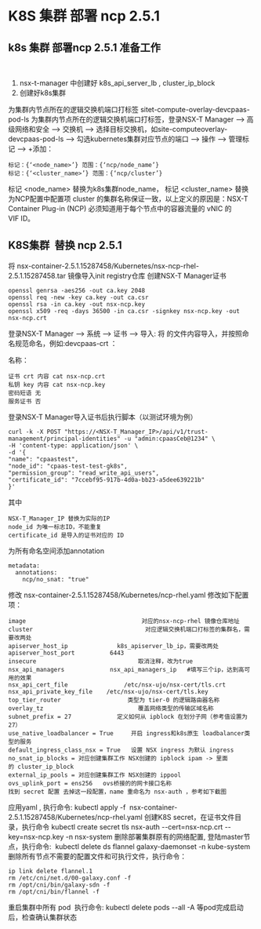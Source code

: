 #  K8S 集群 部署 ncp 2.5.1

## k8s 集群 部署ncp 2.5.1 准备工作
 
1. nsx-t-manager 中创建好 k8s_api_server_lb , cluster_ip_block 
2. 创建好k8s集群

为集群内节点所在的逻辑交换机端口打标签 sitet-compute-overlay-devcpaas-pod-ls 为集群内节点所在的逻辑交换机端口打标签，登录NSX-T Manager –> 高级网络和安全 –> 交换机 –> 选择目标交换机，如site-computeoverlay-devcpaas-pod-ls –> 勾选kubernetes集群对应节点的端口 –> 操作 –> 管理标记 –> +添加：

```
标记：{‘<node_name>’} 范围：{‘ncp/node_name’}
标记：{‘<cluster_name>’} 范围：{‘ncp/cluster’}
```

标记 <node_name> 替换为k8s集群node_name，
标记 <cluster_name> 替换为NCP配置中配置项 cluster 的集群名称保证一致，以上定义的原因是：NSX-T Container Plug-in (NCP) 必须知道用于每个节点中的容器流量的 vNIC 的 VIF ID。

## K8S集群  替换 ncp 2.5.1

将 nsx-container-2.5.1.15287458/Kubernetes/nsx-ncp-rhel-2.5.1.15287458.tar 镜像导入init registry仓库
创建NSX-T Manager证书

```
openssl genrsa -aes256 -out ca.key 2048
openssl req -new -key ca.key -out ca.csr
openssl rsa -in ca.key -out nsx-ncp.key
openssl x509 -req -days 36500 -in ca.csr -signkey nsx-ncp.key -out nsx-ncp.crt
```

登录NSX-T Manager –> 系统 –> 证书 –> 导入: 将 的文件内容导入，并按照命名规范命名，例如:devcpaas-crt ：

名称：

```
证书 crt 内容 cat nsx-ncp.crt
私钥 key 内容 cat nsx-ncp.key
密码短语 无 
服务证书 否
```

登录NSX-T Manager导入证书后执行脚本（以测试环境为例）

```
curl -k -X POST "https://<NSX-T_Manager_IP>/api/v1/trust-management/principal-identities" -u "admin:cpaasCeb@1234" \
-H 'content-type: application/json' \
-d '{
"name": "cpaastest",
"node_id": "cpaas-test-test-gk8s",
"permission_group": "read_write_api_users",
"certificate_id": "7ccebf95-917b-4d0a-bb23-a5dee639221b"
}'
```

其中

```
NSX-T_Manager_IP 替换为实际的IP
node_id 为唯一标志ID，不能重复
certificate_id 是导入的证书对应的 ID
```


为所有命名空间添加annotation 

```
metadata: 
  annotations:
    ncp/no_snat: "true"
```

修改 nsx-container-2.5.1.15287458/Kubernetes/ncp-rhel.yaml 修改如下配置项：

```
image                                 对应的nsx-ncp-rhel 镜像仓库地址
cluster                                对应逻辑交换机端口打标签的集群名，需要改两处
apiserver_host_ip              k8s_apiserver_lb_ip，需要改两处
apiserver_host_port          6443
insecure                             取消注释，改为true
nsx_api_managers             nsx_api_managers_ip   #填写三个ip，达到高可用的效果
nsx_api_cert_file                /etc/nsx-ujo/nsx-cert/tls.crt
nsx_api_private_key_file    /etc/nsx-ujo/nsx-cert/tls.key
top_tier_router                   类型为 tier-0 的逻辑路由器名称
overlay_tz                           覆盖网络类型的传输区域名称
subnet_prefix = 27             定义如何从 ipblock 在划分子网（参考值设置为 27）
use_native_loadbalancer = True     开启 ingress和k8s原生 loadbalancer类型的服务
default_ingress_class_nsx = True   设置 NSX ingress 为默认 ingress
no_snat_ip_blocks = 对应创建集群工作 NSX创建的 ipblock ipam -> 里面的 cluster_ip_block 
external_ip_pools = 对应创建集群工作 NSX创建的 ippool
ovs_uplink_port = ens256   ovs桥接的的网卡接口名称
找到 secret 配置 去掉这一段配置，name 重命名为 nsx-auth ，参考如下截图 
```

应用yaml , 执行命令: kubectl apply -f  nsx-container-2.5.1.15287458/Kubernetes/ncp-rhel.yaml
创建K8S secret，在证书文件目录，执行命令 kubectl create secret tls nsx-auth --cert=nsx-ncp.crt --key=nsx-ncp.key -n nsx-system
删除部署集群原有的网络配置, 登陆master节点，执行命令:  kubectl delete ds flannel galaxy-daemonset -n kube-system 
删除所有节点不需要的配置文件和可执行文件，执行命令：

```
ip link delete flannel.1
rm /etc/cni/net.d/00-galaxy.conf -f
rm /opt/cni/bin/galaxy-sdn -f
rm /opt/cni/bin/flannel -f
```
重启集群中所有 pod  执行命令: kubectl delete pods --all -A 等pod完成启动后，检查确认集群状态


